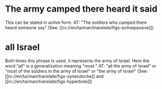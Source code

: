 # The army camped there heard it said

This can be stated in active form. AT: "The soldiers who camped there heard someone say" (See: [[rc://en/ta/man/translate/figs-activepassive]])

# all Israel

Both times this phrase is used, it represents the army of Israel. Here the word "all" is a generalization meaning "most." AT: "all the army of Israel" or "most of the soldiers in the army of Israel" or "the army of Israel" (See: [[rc://en/ta/man/translate/figs-synecdoche]] and [[rc://en/ta/man/translate/figs-hyperbole]])

